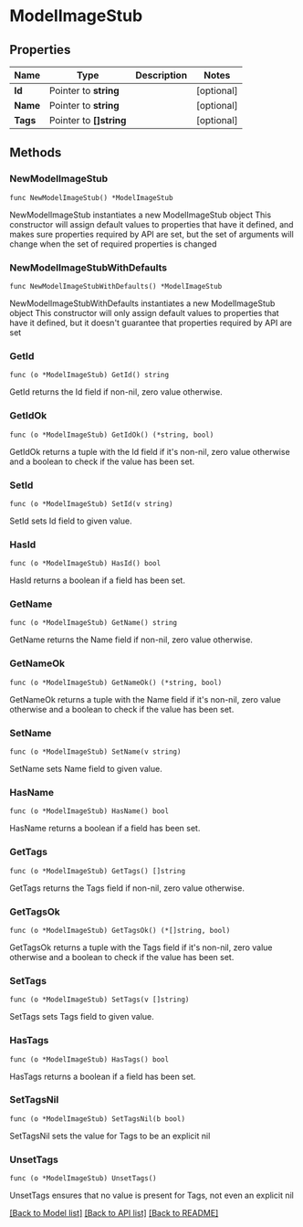 # ModelImageStub

## Properties

Name | Type | Description | Notes
------------ | ------------- | ------------- | -------------
**Id** | Pointer to **string** |  | [optional] 
**Name** | Pointer to **string** |  | [optional] 
**Tags** | Pointer to **[]string** |  | [optional] 

## Methods

### NewModelImageStub

`func NewModelImageStub() *ModelImageStub`

NewModelImageStub instantiates a new ModelImageStub object
This constructor will assign default values to properties that have it defined,
and makes sure properties required by API are set, but the set of arguments
will change when the set of required properties is changed

### NewModelImageStubWithDefaults

`func NewModelImageStubWithDefaults() *ModelImageStub`

NewModelImageStubWithDefaults instantiates a new ModelImageStub object
This constructor will only assign default values to properties that have it defined,
but it doesn't guarantee that properties required by API are set

### GetId

`func (o *ModelImageStub) GetId() string`

GetId returns the Id field if non-nil, zero value otherwise.

### GetIdOk

`func (o *ModelImageStub) GetIdOk() (*string, bool)`

GetIdOk returns a tuple with the Id field if it's non-nil, zero value otherwise
and a boolean to check if the value has been set.

### SetId

`func (o *ModelImageStub) SetId(v string)`

SetId sets Id field to given value.

### HasId

`func (o *ModelImageStub) HasId() bool`

HasId returns a boolean if a field has been set.

### GetName

`func (o *ModelImageStub) GetName() string`

GetName returns the Name field if non-nil, zero value otherwise.

### GetNameOk

`func (o *ModelImageStub) GetNameOk() (*string, bool)`

GetNameOk returns a tuple with the Name field if it's non-nil, zero value otherwise
and a boolean to check if the value has been set.

### SetName

`func (o *ModelImageStub) SetName(v string)`

SetName sets Name field to given value.

### HasName

`func (o *ModelImageStub) HasName() bool`

HasName returns a boolean if a field has been set.

### GetTags

`func (o *ModelImageStub) GetTags() []string`

GetTags returns the Tags field if non-nil, zero value otherwise.

### GetTagsOk

`func (o *ModelImageStub) GetTagsOk() (*[]string, bool)`

GetTagsOk returns a tuple with the Tags field if it's non-nil, zero value otherwise
and a boolean to check if the value has been set.

### SetTags

`func (o *ModelImageStub) SetTags(v []string)`

SetTags sets Tags field to given value.

### HasTags

`func (o *ModelImageStub) HasTags() bool`

HasTags returns a boolean if a field has been set.

### SetTagsNil

`func (o *ModelImageStub) SetTagsNil(b bool)`

 SetTagsNil sets the value for Tags to be an explicit nil

### UnsetTags
`func (o *ModelImageStub) UnsetTags()`

UnsetTags ensures that no value is present for Tags, not even an explicit nil

[[Back to Model list]](../README.md#documentation-for-models) [[Back to API list]](../README.md#documentation-for-api-endpoints) [[Back to README]](../README.md)


